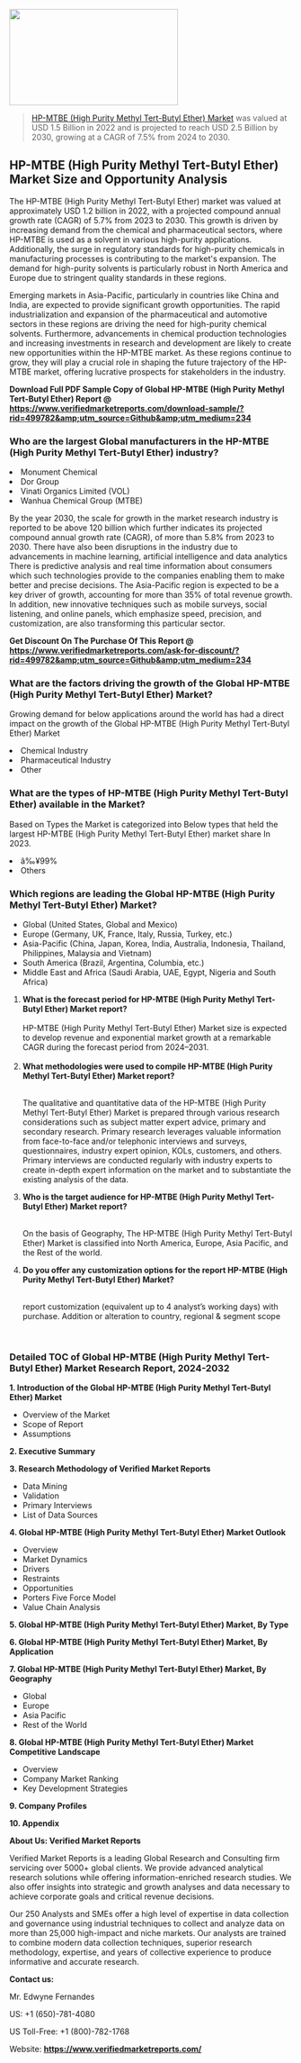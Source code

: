 <img src="https://ffe5etoiles.com/wp-content/uploads/2024/12/MST1-300x171.png" alt="" width="300" height="171" class="alignnone size-medium wp-image-20088" /><blockquote><p><p><a href="https://www.verifiedmarketreports.com/download-sample/?rid=499782&utm_source=Github&utm_medium=234" target="_blank">HP-MTBE (High Purity Methyl Tert-Butyl Ether) Market</a> was valued at USD 1.5 Billion in 2022 and is projected to reach USD 2.5 Billion by 2030, growing at a CAGR of 7.5% from 2024 to 2030.</p></blockquote><p><h2>HP-MTBE (High Purity Methyl Tert-Butyl Ether) Market Size and Opportunity Analysis</h2> <p>The HP-MTBE (High Purity Methyl Tert-Butyl Ether) market was valued at approximately USD 1.2 billion in 2022, with a projected compound annual growth rate (CAGR) of 5.7% from 2023 to 2030. This growth is driven by increasing demand from the chemical and pharmaceutical sectors, where HP-MTBE is used as a solvent in various high-purity applications. Additionally, the surge in regulatory standards for high-purity chemicals in manufacturing processes is contributing to the market's expansion. The demand for high-purity solvents is particularly robust in North America and Europe due to stringent quality standards in these regions.</p> <p>Emerging markets in Asia-Pacific, particularly in countries like China and India, are expected to provide significant growth opportunities. The rapid industrialization and expansion of the pharmaceutical and automotive sectors in these regions are driving the need for high-purity chemical solvents. Furthermore, advancements in chemical production technologies and increasing investments in research and development are likely to create new opportunities within the HP-MTBE market. As these regions continue to grow, they will play a crucial role in shaping the future trajectory of the HP-MTBE market, offering lucrative prospects for stakeholders in the industry.</p> </p><p class=""><strong>Download Full PDF Sample Copy of Global HP-MTBE (High Purity Methyl Tert-Butyl Ether) Report @ <a href="https://www.verifiedmarketreports.com/download-sample/?rid=499782&amp;utm_source=Github&amp;utm_medium=234" target="_blank">https://www.verifiedmarketreports.com/download-sample/?rid=499782&amp;utm_source=Github&amp;utm_medium=234</a></strong></p><h3 id="" class="">Who are the largest Global manufacturers in the HP-MTBE (High Purity Methyl Tert-Butyl Ether) industry?</h3><p><li>Monument Chemical</li><li> Dor Group</li><li> Vinati Organics Limited (VOL)</li><li> Wanhua Chemical Group (MTBE)</li></p><div class=""><div class="" dir="" data-message-author-role="" data-message-id="" data-message-model-slug=""><div class=""><div class=""><div class=""><div class="" dir="" data-message-author-role="" data-message-id="" data-message-model-slug=""><div class=""><div class=""><p>By the year 2030, the scale for growth in the market research industry is reported to be above 120 billion which further indicates its projected compound annual growth rate (CAGR), of more than 5.8% from 2023 to 2030. There have also been disruptions in the industry due to advancements in machine learning, artificial intelligence and data analytics There is predictive analysis and real time information about consumers which such technologies provide to the companies enabling them to make better and precise decisions. The Asia-Pacific region is expected to be a key driver of growth, accounting for more than 35% of total revenue growth. In addition, new innovative techniques such as mobile surveys, social listening, and online panels, which emphasize speed, precision, and customization, are also transforming this particular sector.</p><p><strong>Get Discount On The Purchase Of This Report @&nbsp; <a href="https://www.verifiedmarketreports.com/ask-for-discount/?rid=499782&amp;utm_source=Github&amp;utm_medium=234" target="_blank">https://www.verifiedmarketreports.com/ask-for-discount/?rid=499782&amp;utm_source=Github&amp;utm_medium=234</a></strong></p></div></div></div></div></div></div></div></div><h3 id="" class="">What are the factors driving the growth of the Global HP-MTBE (High Purity Methyl Tert-Butyl Ether) Market?</h3><p id="" class="">Growing demand for below applications around the world has had a direct impact on the growth of the Global HP-MTBE (High Purity Methyl Tert-Butyl Ether) Market</p><p id="" class=""><li>Chemical Industry</li><li> Pharmaceutical Industry</li><li> Other</li></p><h3 id="" class="">What are the types of HP-MTBE (High Purity Methyl Tert-Butyl Ether) available in the Market?</h3><p id="" class="">Based on Types the Market is categorized into Below types that held the largest HP-MTBE (High Purity Methyl Tert-Butyl Ether) market share In 2023.</p><p id="" class=""><li>â‰¥99%</li><li> Others</li></p><h3 id="" class="">Which regions are leading the Global HP-MTBE (High Purity Methyl Tert-Butyl Ether) Market?</h3><ul><li>Global (United States, Global and Mexico)</li><li>Europe (Germany, UK, France, Italy, Russia, Turkey, etc.)</li><li>Asia-Pacific (China, Japan, Korea, India, Australia, Indonesia, Thailand, Philippines, Malaysia and Vietnam)</li><li>South America (Brazil, Argentina, Columbia, etc.)</li><li>Middle East and Africa (Saudi Arabia, UAE, Egypt, Nigeria and South Africa)</li></ul><p><ol><li><strong>What is the forecast period for HP-MTBE (High Purity Methyl Tert-Butyl Ether) Market report?<br /></strong><br /><span data-sheets-root="1" data-sheets-value="{&quot;1&quot;:2,&quot;2&quot;:&quot;XXXX size is expected to develop revenue and exponential market growth at a remarkable CAGR during the forecast period from 2024&ndash;2030.&quot;}" data-sheets-userformat="{&quot;2&quot;:12674,&quot;4&quot;:{&quot;1&quot;:2,&quot;2&quot;:16776960},&quot;10&quot;:2,&quot;11&quot;:0,&quot;15&quot;:&quot;Arial&quot;,&quot;16&quot;:12}">HP-MTBE (High Purity Methyl Tert-Butyl Ether) Market size is expected to develop revenue and exponential market growth at a remarkable CAGR during the forecast period from 2024&ndash;2031.</span><br /><br /></li><li><strong>What methodologies were used to compile HP-MTBE (High Purity Methyl Tert-Butyl Ether) Market report?<br /><br /></strong><p>The qualitative and quantitative data of the&nbsp;HP-MTBE (High Purity Methyl Tert-Butyl Ether) Market is prepared through various research considerations such as subject matter expert advice, primary and secondary research. Primary research leverages valuable information from face-to-face and/or telephonic interviews and surveys, questionnaires, industry expert opinion, KOLs, customers, and others. Primary interviews are conducted regularly with industry experts to create in-depth expert information on the market and to substantiate the existing analysis of the data.&nbsp;</p></li><li><strong>Who is the target audience for HP-MTBE (High Purity Methyl Tert-Butyl Ether) Market report?<br /><br /></strong><p>On the basis of Geography, The&nbsp;HP-MTBE (High Purity Methyl Tert-Butyl Ether) Market is classified into North America, Europe, Asia Pacific, and the Rest of the world.</p></li><li><strong>Do you offer any customization options for the report HP-MTBE (High Purity Methyl Tert-Butyl Ether) Market?<br /><br /></strong><p>report customization (equivalent up to 4 analyst&rsquo;s working days) with purchase. Addition or alteration to country, regional &amp; segment scope</p><p>&nbsp;</p></li></ol></p><h3 id="" class="">Detailed TOC of Global HP-MTBE (High Purity Methyl Tert-Butyl Ether) Market Research Report, 2024-2032</h3><p id="" class=""><strong>1. Introduction of the Global HP-MTBE (High Purity Methyl Tert-Butyl Ether) Market</strong></p><ul><li>Overview of the Market</li><li>Scope of Report</li><li>Assumptions</li></ul><p id="" class=""><strong>2. Executive Summary</strong></p><p id="" class=""><strong>3. Research Methodology of&nbsp;Verified Market Reports</strong></p><ul><li>Data Mining</li><li>Validation</li><li>Primary Interviews</li><li>List of Data Sources</li></ul><p id="" class=""><strong>4. Global HP-MTBE (High Purity Methyl Tert-Butyl Ether) Market Outlook</strong></p><ul><li>Overview</li><li>Market Dynamics</li><li>Drivers</li><li>Restraints</li><li>Opportunities</li><li>Porters Five Force Model</li><li>Value Chain Analysis</li></ul><p id="" class=""><strong>5. Global HP-MTBE (High Purity Methyl Tert-Butyl Ether) Market, By&nbsp;Type</strong></p><p id="" class=""><strong>6. Global HP-MTBE (High Purity Methyl Tert-Butyl Ether) Market, By Application</strong></p><p id="" class=""><strong>7. Global HP-MTBE (High Purity Methyl Tert-Butyl Ether) Market, By Geography</strong></p><ul><li>Global</li><li>Europe</li><li>Asia Pacific</li><li>Rest of the World</li></ul><p id="" class=""><strong>8. Global HP-MTBE (High Purity Methyl Tert-Butyl Ether) Market Competitive Landscape</strong></p><ul><li>Overview</li><li>Company Market Ranking</li><li>Key Development Strategies</li></ul><p id="" class=""><strong>9. Company Profiles</strong></p><p id="" class=""><strong>10. Appendix</strong></p><p id="" class=""><strong>About Us: Verified Market Reports</strong></p><p id="" class="">Verified Market Reports is a leading Global Research and Consulting firm servicing over 5000+ global clients. We provide advanced analytical research solutions while offering information-enriched research studies. We also offer insights into strategic and growth analyses and data necessary to achieve corporate goals and critical revenue decisions.</p><p id="" class="">Our 250 Analysts and SMEs offer a high level of expertise in data collection and governance using industrial techniques to collect and analyze data on more than 25,000 high-impact and niche markets. Our analysts are trained to combine modern data collection techniques, superior research methodology, expertise, and years of collective experience to produce informative and accurate research.</p><p id="" class=""><strong>Contact us:</strong></p><p id="" class="">Mr. Edwyne Fernandes</p><p id="" class="">US: +1 (650)-781-4080</p><p id="" class="">US Toll-Free: +1 (800)-782-1768</p><p id="" class="">Website: <a target="" data-test-app-aware-link=""><strong>https://www.verifiedmarketreports.com/</strong></a></p>
